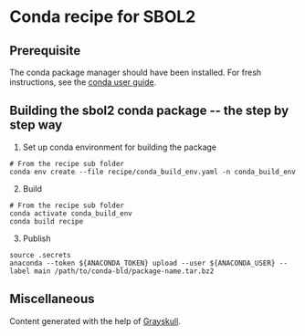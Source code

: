 # Conda recipe for SBOL2

## Prerequisite

The conda package manager should have been installed. For fresh instructions, see the [conda user guide](https://docs.conda.io/projects/conda/en/latest/user-guide/install/index.html).

## Building the sbol2 conda package -- the step by step way

1. Set up conda environment for building the package
```shell
# From the recipe sub folder
conda env create --file recipe/conda_build_env.yaml -n conda_build_env
```

2. Build
```shell
# From the recipe sub folder
conda activate conda_build_env
conda build recipe
```

3. Publish
```shell
source .secrets
anaconda --token ${ANACONDA_TOKEN} upload --user ${ANACONDA_USER} --label main /path/to/conda-bld/package-name.tar.bz2
```

## Miscellaneous

Content generated with the help of [Grayskull](https://github.com/conda-incubator/grayskull).


